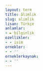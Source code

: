 ```yaml
---
layout: term
title: âlimlik
slug: alimlik
lisan: Türkçe
anlamlar:
- ► bilginlik
ozellikler:
- - isim
ornekler:
- - ''
orneklerkaynak:
- - ''
---
```

